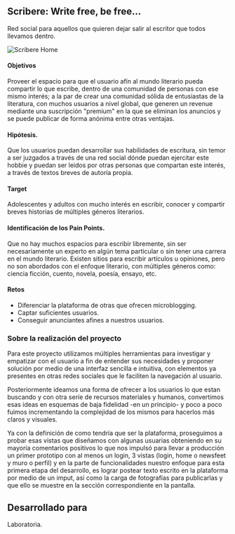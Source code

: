 ## Scribere: Write free, be free...

Red social para aquellos que quieren dejar salir al escritor que todos llevamos dentro.

![Scribere Home](https://user-images.githubusercontent.com/32860789/38182972-9beb4386-3602-11e8-957d-15159238c906.png)

#### Objetivos
Proveer el espacio para que el usuario afín al mundo literario pueda compartir lo que escribe, dentro de una comunidad de personas con ese mismo interés; a la par de crear una comunidad sólida de entusiastas de la literatura, con muchos usuarios a nivel global, que generen un revenue mediante una suscripción "premium" en la que se eliminan los anuncios y se puede publicar de forma anónima entre otras ventajas.

#### Hipótesis.
Que los usuarios puedan desarrollar sus habilidades de escritura, sin temor a ser juzgados  a través de una red social dónde puedan ejercitar este hobbie y puedan ser leidos por otras personas que compartan este interés, a través de textos breves de autoría propia.

#### Target
Adolescentes y adultos con mucho interés en escribir, conocer y compartir breves historias de múltiples géneros literarios.

#### Identificación de los Pain Points.
Que no hay muchos espacios para escribir libremente, sin ser necesariamente un experto en algún tema particular o sin tener una carrera en el mundo literario.
Existen sitios para escribir artículos u opiniones, pero no son abordados con el enfoque literario, con múltiples géneros como: ciencia ficción, cuento, novela, poesía, ensayo, etc.

#### Retos
* Diferenciar la plataforma de otras que ofrecen microblogging.
* Captar suficientes usuarios.
* Conseguir anunciantes afines a nuestros usuarios.

### Sobre la realización del proyecto
Para este proyecto utilizamos múltiples herramientas para investigar y empatizar con el usuario a fin de entender sus necesidades y proponer solución por medio de una interfaz sencilla e intuitiva, con elementos ya presentes en otras redes sociales que le faciliten la navegación al usuario.

Posteriormente ideamos una forma de ofrecer a los usuarios lo que estan buscando y con otra seríe de recursos materiales y humanos, convertimos esas ideas en esquemas de baja fidelidad -en un principio- y poco a poco fuimos incrementando la complejidad de los mismos para hacerlos más claros y visuales.

Ya con la definición de como tendría que ser la plataforma, proseguimos a probar esas vistas que diseñamos con algunas usuarias obteniendo en su mayoría comentarios positivos lo que nos impulsó para llevar a producción un primer prototipo con al menos un login, 3 vistas (login, home o newsfeet y muro o perfil) y en la parte de funcionalidades nuestro enfoque para esta primera etapa del desarrollo, es lograr postear texto escrito en la plataforma por medio de un imput, así como la carga de fotografías para publicarlas y que ello se muestre en la sección correspondiente en la pantalla.

## Desarrollado para
Laboratoria.